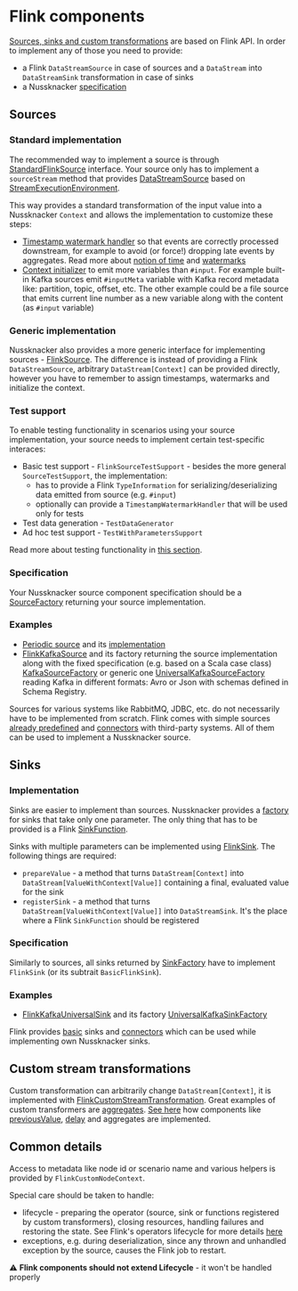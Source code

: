 # Flink components

[Sources, sinks and custom transformations](./Basics.md#components-and-componentproviders) are based on Flink API.
In order to implement any of those you need to provide:
- a Flink `DataStreamSource` in case of sources and a `DataStream` into `DataStreamSink` transformation in case of sinks
- a Nussknacker [specification](./Components.md#specification)

## Sources

### Standard implementation
The recommended way to implement a source is through [StandardFlinkSource](https://github.com/TouK/nussknacker/blob/staging/engine/flink/components-api/src/main/scala/pl/touk/nussknacker/engine/flink/api/process/FlinkSource.scala)
interface. Your source only has to implement a `sourceStream` method that provides [DataStreamSource](https://nightlies.apache.org/flink/flink-docs-master/api/java/org/apache/flink/streaming/api/datastream/DataStreamSource.html)
based on [StreamExecutionEnvironment](https://nightlies.apache.org/flink/flink-docs-master/api/java/org/apache/flink/streaming/api/environment/StreamExecutionEnvironment.html).

This way provides a standard transformation of the input value into a Nussknacker `Context` and allows the implementation to customize these steps:
- [Timestamp watermark handler](https://github.com/TouK/nussknacker/blob/staging/engine/flink/components-api/src/main/scala/pl/touk/nussknacker/engine/flink/api/timestampwatermark/TimestampWatermarkHandler.scala)
  so that events are correctly processed downstream, for example to avoid (or force!) dropping late events by aggregates. Read more about
  [notion of time](../scenarios_authoring/DataSourcesAndSinks.md#notion-of-time--flink-engine-only)
  and [watermarks](https://nightlies.apache.org/flink/flink-docs-stable/docs/dev/datastream/event-time/generating_watermarks/)
- [Context initializer](https://github.com/TouK/nussknacker/blob/staging/components-api/src/main/scala/pl/touk/nussknacker/engine/api/process/ContextInitializer.scala)
  to emit more variables than `#input`. For example built-in Kafka sources emit `#inputMeta` variable with Kafka record metadata like: partition, topic, offset, etc.
  The other example could be a file source that emits current line number as a new variable along with the content (as `#input` variable)

### Generic implementation
Nussknacker also provides a more generic interface for implementing sources - [FlinkSource](https://github.com/TouK/nussknacker/blob/staging/engine/flink/components-api/src/main/scala/pl/touk/nussknacker/engine/flink/api/process/FlinkSource.scala).
The difference is instead of providing a Flink `DataStreamSource`, arbitrary `DataStream[Context]` can be provided 
directly, however you have to remember to assign timestamps, watermarks and initialize the context.

### Test support
To enable testing functionality in scenarios using your source implementation, your source needs to implement certain test-specific interaces:
- Basic test support - `FlinkSourceTestSupport` - besides the more general `SourceTestSupport`, the implementation: 
    - has to provide a Flink `TypeInformation` for serializing/deserializing data emitted from source (e.g. `#input`)
    - optionally can provide a `TimestampWatermarkHandler` that will be used only for tests
- Test data generation - `TestDataGenerator`
- Ad hoc test support - `TestWithParametersSupport`

Read more about testing functionality in [this section](../scenarios_authoring/TestingAndDebugging.md).

### Specification
Your Nussknacker source component specification should be a [SourceFactory](https://github.com/TouK/nussknacker/blob/staging/components-api/src/main/scala/pl/touk/nussknacker/engine/api/process/Source.scala)
returning your source implementation.

### Examples
- [Periodic source](../scenarios_authoring/DataSourcesAndSinks.md#periodic) and its [implementation](https://github.com/TouK/nussknacker/blob/staging/engine/flink/components/base/src/main/scala/pl/touk/nussknacker/engine/flink/util/transformer/PeriodicSourceFactory.scala)
- [FlinkKafkaSource](https://github.com/TouK/nussknacker/blob/staging/engine/flink/kafka-components-utils/src/main/scala/pl/touk/nussknacker/engine/kafka/source/flink/FlinkKafkaSource.scala)
  and its factory returning the source implementation along with the fixed specification (e.g. based on a Scala case class) [KafkaSourceFactory](https://github.com/TouK/nussknacker/blob/staging/utils/kafka-components-utils/src/main/scala/pl/touk/nussknacker/engine/kafka/source/KafkaSourceFactory.scala)
  or generic one [UniversalKafkaSourceFactory](https://github.com/TouK/nussknacker/blob/staging/utils/schemed-kafka-components-utils/src/main/scala/pl/touk/nussknacker/engine/schemedkafka/source/UniversalKafkaSourceFactory.scala)
  reading Kafka in different formats: Avro or Json with schemas defined in Schema Registry.

Sources for various systems like RabbitMQ, JDBC, etc. do not necessarily have to be implemented from scratch. Flink comes with
simple sources [already predefined](https://ci.apache.org/projects/flink/flink-docs-master/docs/dev/datastream/overview/#data-sources)
and [connectors](https://ci.apache.org/projects/flink/flink-docs-master/docs/connectors/datastream/overview) with third-party systems.
All of them can be used to implement a Nussknacker source.

## Sinks

### Implementation
Sinks are easier to implement than sources. Nussknacker provides a [factory](https://github.com/TouK/nussknacker/blob/staging/engine/flink/components-utils/src/main/scala/pl/touk/nussknacker/engine/flink/util/sink/SingleValueSinkFactory.scala)
for sinks that take only one parameter. The only thing that has to be provided is a Flink [SinkFunction](https://nightlies.apache.org/flink/flink-docs-stable/api/java/org/apache/flink/streaming/api/functions/sink/SinkFunction.html).

Sinks with multiple parameters can be implemented using [FlinkSink](https://github.com/TouK/nussknacker/blob/staging/engine/flink/components-api/src/main/scala/pl/touk/nussknacker/engine/flink/api/process/FlinkSink.scala).
The following things are required:
- `prepareValue` - a method that turns `DataStream[Context]` into `DataStream[ValueWithContext[Value]]` containing a final, evaluated value for the sink
- `registerSink` - a method that turns `DataStream[ValueWithContext[Value]]` into `DataStreamSink`. It's the place where
  a Flink `SinkFunction` should be registered

### Specification
Similarly to sources, all sinks returned by [SinkFactory](https://github.com/TouK/nussknacker/blob/staging/components-api/src/main/scala/pl/touk/nussknacker/engine/api/process/Sink.scala)
have to implement `FlinkSink` (or its subtrait `BasicFlinkSink`).

### Examples
- [FlinkKafkaUniversalSink](https://github.com/TouK/nussknacker/blob/staging/engine/flink/schemed-kafka-components-utils/src/main/scala/pl/touk/nussknacker/engine/schemedkafka/sink/flink/FlinkKafkaUniversalSink.scala)
  and its factory [UniversalKafkaSinkFactory](https://github.com/TouK/nussknacker/blob/staging/utils/schemed-kafka-components-utils/src/main/scala/pl/touk/nussknacker/engine/schemedkafka/sink/UniversalKafkaSinkFactory.scala)

Flink provides [basic](https://ci.apache.org/projects/flink/flink-docs-master/docs/dev/datastream/overview/#data-sinks) sinks
and [connectors](https://ci.apache.org/projects/flink/flink-docs-master/docs/connectors/datastream/overview) which can be used while implementing
own Nussknacker sinks.

## Custom stream transformations

Custom transformation can arbitrarily change `DataStream[Context]`, it is implemented with [FlinkCustomStreamTransformation](https://github.com/TouK/nussknacker/blob/staging/engine/flink/components-api/src/main/scala/pl/touk/nussknacker/engine/flink/api/process/FlinkCustomStreamTransformation.scala).
Great examples of custom transformers are [aggregates](../scenarios_authoring/AggregatesInTimeWindows.md). [See here](https://github.com/TouK/nussknacker/tree/staging/engine/flink/components/base/src/main/scala/pl/touk/nussknacker/engine/flink/util/transformer)
how components like [previousValue](../scenarios_authoring/DataSourcesAndSinks.md#previousvalue), [delay](../scenarios_authoring/DataSourcesAndSinks.md#delay)
and aggregates are implemented.

## Common details

Access to metadata like node id or scenario name and various helpers is provided by `FlinkCustomNodeContext`.

Special care should be taken to handle:
- lifecycle - preparing the operator (source, sink or functions registered by custom transformers), closing resources, handling failures and restoring the state.
  See Flink's operators lifecycle for more details [here](https://ci.apache.org/projects/flink/flink-docs-master/docs/internals/task_lifecycle/)
- exceptions, e.g. during deserialization, since any thrown and unhandled exception by the source, causes the Flink job to restart.

:warning: **Flink components should not extend Lifecycle** - it won't be handled properly

